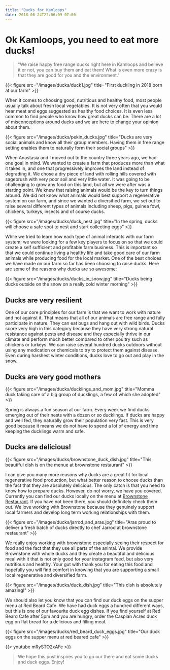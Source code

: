 ```yaml
---
title: "Ducks for Kamloops"
date: 2018-06-24T22:06:09-07:00
---
```


# Ok Kamloops, you need to eat more ducks!

> "We raise happy free range ducks right here in Kamloops and believe it or not, you can buy them and eat them! What is even more crazy is that they are good for you and the environment."


{{< figure src="/images/ducks/duck1.jpg" title="First duckling in 2018 born at our farm" >}}

When it comes to choosing good, nutritious and healthy food, most people usually talk about fresh local vegetables. It is not very often that you would hear meat and eggs suggested as healthy food choices. It is even less common to find people who know how great ducks can be. There are a lot of misconceptions around ducks and we are here to change your opinion about them.

{{< figure src="/images/ducks/pekin_ducks.jpg" title="Ducks are very social animals and know all their group members. Having them in free range setting enables them to naturally form their social groups" >}}

When Anastasia and I moved out to the country three years ago, we had one goal in mind. We wanted to create a farm that produces more than what it takes in, and one that progressively improves the land instead of degrading it. We chose a dry piece of land with rolling hills covered with sagebrush with very poor soil and very little water. It was going to be challenging to grow any food on this land, but all we were after was a starting point. We knew that raising animals would be the key to turn things around. We did not know what animals would best support a regenerative system on our farm, and since we wanted a diversified farm, we set out to raise several different types of animals including sheep, pigs, guinea fowl, chickens, turkeys, insects and of course ducks.

{{< figure src="/images/ducks/duck_nest.jpg" title="In the spring, ducks will choose a safe spot to nest and start collecting eggs" >}}

While we tried to learn how each type of animal interacts with our farm system; we were looking for a few key players to focus on so that we could create a self sufficient and profitable farm business. This is important so that we could continue living a healthy life and take good care of our farm animals while producing food for the local market. One of the best choices we have made on our farm so far has been choosing to raise ducks. Here are some of the reasons why ducks are so awesome:

{{< figure src="/images/ducks/ducks_in_snow.jpg" title="Ducks being ducks outside on the snow on a really cold winter morning" >}}

## Ducks are very resilient

One of our core principles for our farm is that we want to work with nature and not against it. That means that all of our animals are free range and fully participate in nature. They can eat bugs and hang out with wild birds. Ducks score very high in this category because they have very strong natural resistance against pests and disease and they especially thrive in our climate and perform much better compared to other poultry such as chickens or turkeys. We can raise several hundred ducks outdoors without using any medication or chemicals to try to protect them against disease. Even during harshest winter conditions, ducks love to go out and play in the snow.



## Ducks are very good mothers

{{< figure src="/images/ducks/ducklings_and_mom.jpg" title="Momma duck taking care of a big group of ducklings, a few of which she adopted" >}}

Spring is always a fun season at our farm. Every week we find ducks emerging out of their nests with a dozen or so ducklings. If ducks are happy and well fed, they naturally grow their population very fast. This is very good because it means we do not have to spend a lot of energy and time keeping the ducklings warm and safe.

## Ducks are delicious!
{{< figure src="/images/ducks/brownstone_duck_dish.jpg" title="This beautiful dish is on the menue at brownstone restaurant" >}}

I can give you many more reasons why ducks are a great fit for local regenerative food production, but what better reason to choose ducks than the fact that they are absolutely delicious. The only catch is that you need to know how to prepare ducks. However, do not worry, we have you covered. Currently you can find our ducks locally on the menu at [Brownstone Restaurant](http://www.brownstone-restaurant.com/). If you have not been there, you should definitely check them out. We love working with Brownstone because they genuinely support local farmers and develop long term working relationships with them.

{{< figure src="/images/ducks/jarrod_and_aras.jpg" title="Aras proud to deliver a fresh batch of ducks directly to chef Jarrod at brownstone restaurant" >}}

We really enjoy working with brownstone especially seeing their respect for food and the fact that they use all parts of the animal. We provide Brownstone with whole ducks and they create a beautiful and delicious meal with it that is not only good for your instagram feed, but also very nutritious and healthy. Your gut with thank you for eating this food and hopefully you will find comfort in knowing that you are supporting a small local regenerative and diversified farm.

{{< figure src="/images/ducks/duck_dish.jpg" title="This dish is absolutely amazing!" >}}

We should also let you know that you can find our duck eggs on the supper menu at Red Beard Cafe. We have had duck eggs a hundred different ways, but this is one of our favourite duck egg dishes. If you find yourself at Red Beard Cafe after 5pm and you are hungry, order the Caspian Acres duck egg on flat bread for a delicious and filling meal.

{{< figure src="/images/ducks/red_beard_duck_eggs.jpg" title="Our duck eggs on the supper menu at red beared cafe" >}}

{{< youtube mRySTO2xAFc >}}

> We hope this post inspires you to go our there and eat some ducks and duck eggs. Enjoy!
